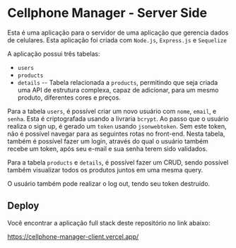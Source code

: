 # Cellphone Manager - Server Side

Esta é uma aplicação para o servidor de uma aplicação que gerencia dados de celulares.
Esta aplicação foi criada com `Node.js`, `Express.js` e `Sequelize`

A aplicação possui três tabelas:
- `users`
- `products`
- `details` -- Tabela relacionada a `products`, permitindo que seja criada uma API de estrutura complexa, capaz de adicionar, para um mesmo produto, diferentes cores e preços.

Para a tabela `users`, é possível criar um novo usuário com `nome`, `email`, e `senha`. Esta é criptografada usando a livraria `bcrypt`. Ao passo que o usuário realiza o sign up, é gerado um `token` usando `jsonwebtoken`. Sem este token, não é possível navegar para as seguintes rotas no front-end. Nesta tabela, também é possível fazer um login, através do qual o usuário também recebe um token, após seu e-mail e sua senha terem sido validados.

Para a tabela `products` e `details`, é possível fazer um CRUD, sendo possível também visualizar todos os produtos juntos em uma mesma query.

O usuário também pode realizar o log out, tendo seu token destruído.

## Deploy

Você encontrar a aplicação full stack deste repositório no link abaixo:

https://cellphone-manager-client.vercel.app/
